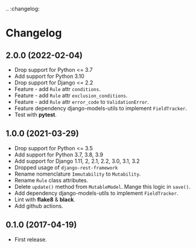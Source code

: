 .. :changelog:

# Changelog

## 2.0.0 (2022-02-04)

* Drop support for Python <= 3.7
* Add support for Python 3.10
* Drop support for Django <= 2.2
* Feature - add ``Rule`` attr ``conditions``.
* Feature - add ``Rule`` attr ``exclusion_conditions``.
* Feature - add ``Rule`` attr ``error_code`` to ``ValidationError``.
* Feature dependency django-models-utils to implement ``FieldTracker``.
* Test with **pytest**.


## 1.0.0 (2021-03-29)

* Drop support for Python <= 3.5
* Add support for Python 3.7, 3.8, 3.9
* Add support for Django 1.11, 2, 2.1, 2.2, 3.0, 3.1, 3.2
* Dropped usage of `django-rest-framework`
* Rename nomenclature ``Immutability`` to ``Mutability``.
* Rename ``Rule`` class attributes.
* Delete ``update()`` method from ``MutableModel``. Mange this logic in ``save()``.
* Add dependency django-models-utils to implement ``FieldTracker``.
* Lint with **flake8** & **black**.
* Add github actions.


## 0.1.0 (2017-04-19)

* First release.
